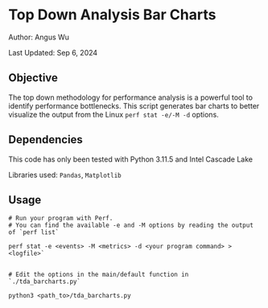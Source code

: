 # Top Down Analysis Bar Charts

Author: Angus Wu

Last Updated: Sep 6, 2024

## Objective

The top down methodology for performance analysis is a powerful tool to identify performance bottlenecks.
This script generates bar charts to better visualize the output from the Linux `perf stat -e/-M -d` options.


## Dependencies

This code has only been tested with Python 3.11.5 and Intel Cascade Lake

Libraries used: `Pandas`, `Matplotlib`


## Usage

```
# Run your program with Perf.
# You can find the available -e and -M options by reading the output of `perf list`

perf stat -e <events> -M <metrics> -d <your program command> > <logfile>`


# Edit the options in the main/default function in `./tda_barcharts.py`

python3 <path_to>/tda_barcharts.py
```